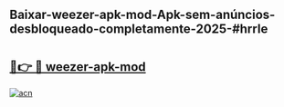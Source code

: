 ## Baixar-weezer-apk-mod-Apk-sem-anúncios-desbloqueado-completamente-2025-#hrrle

# <h2><a href="https://ainizakaria.my?title=weezer-apk-mod&ref=20M">🔗👉 🔴 weezer-apk-mod</a></h2>

[![acn](https://github.com/user-attachments/assets/0f9c940e-d8b0-45ae-aac7-cd30a18b3e1c)](https://ainizakaria.my?title=weezer-apk-mod&ref=20M)

